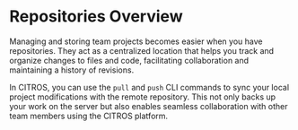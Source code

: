 # Repositories Overview
 
Managing and storing team projects becomes easier when you have repositories. They act as a centralized location that helps you track and organize changes to files and code, facilitating collaboration and maintaining a history of revisions.

In CITROS, you can use the `pull` and `push` CLI commands to sync your local project modifications with the remote repository. This not only backs up your work on the server but also enables seamless collaboration with other team members using the CITROS platform.


